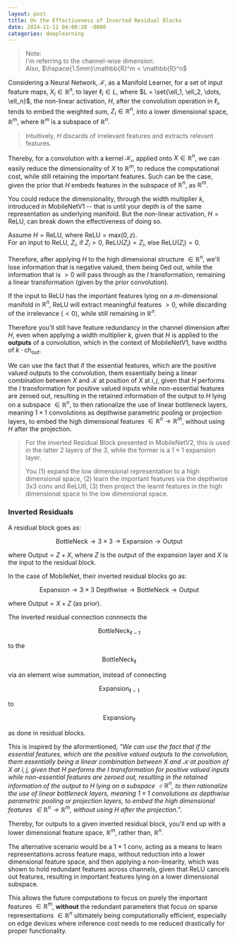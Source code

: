 ```yaml
---
layout: post
title: On the Effectiveness of Inverted Residual Blocks
date: 2024-11-12 04:08:20 -0800
categories: deeplearning
---
```


> Note: <br/>
> I'm referring to the channel-wise dimension. <br/>
> Also, $\hspace{1.5mm}\mathbb{R}^m < \mathbb{R}^n$

Considering a Neural Network, $\mathcal{F}$, as a Manifold Learner, for a set of input feature maps, $X_i \in \mathbb{R}^n$, to layer $\ell_i \in L$, where $L = \set{\ell_1, \ell_2, \dots, \ell_n}$, the non-linear activation, $H$, after the convolution operation in $\ell_i$, tends to embed the weighted sum, $Z_i \in \mathbb{R}^n$, into a lower dimensional space, $\mathbb{R}^m$, where $\mathbb{R}^m$ is a subspace of $\mathbb{R}^n$.  

> Intuitively, $H$ discards of irrelevant features and extracts relevant features.

Thereby, for a convolution with a kernel $\mathcal{K_i}$, applied onto $X \in \mathbb{R}^n$, we can easily reduce the dimensionality of $X$ to $\mathbb{R}^m$, to reduce the computational cost, while still retaining the important features. Such can be the case, given the prior that $H$ embeds features in the subspace of $\mathbb{R}^n$, as $\mathbb{R}^m$.

You could reduce the dimensionality, through the width multiplier $k$, introduced in MobileNetV1 -- that is until your depth is of the same representation as underlying manifold. But the non-linear activation, $H = \text{ReLU}$, can break down the effectiveness of doing so.

Assume $H = \text{ReLU}$, where $\text{ReLU} = \text{max}(0, z)$. <br/>For an input to $\text{ReLU}$, $Z_i$, if $Z_i > 0$, $\text{ReLU}(Z_i) = Z_i$, else $\text{ReLU}(Z_i) = 0$.

Therefore, after applying $H$ to the high dimensional structure $\in \mathbb{R}^n$, we'll lose information that is negative valued, them being $0$ed out, while the information that is $> 0$ will pass through as the $I$ transformation, remaining a linear transformation (given by the prior convolution).

If the input to $\text{ReLU}$ has the important features lying on a $m$-dimensional manifold in $\mathbb{R}^n$, $\text{ReLU}$ will extract meaningful features $> 0$, while discarding of the irrelevance ($< 0$), while still remaining in $\mathbb{R}^n$.

Therefore you'll still have feature redundancy in the channel dimension after $H$, even when applying a width multiplier $k$, given that $H$ is applied to the **outputs** of a convolution, which in the context of MobileNetV1, have widths of $k \cdot \text{ch}_{out}$.

We can use the fact that if the essential features, which are the positive valued outputs to the convolution, them essentially being a linear combination between $X$ and $\mathcal{K}$ at position of $X$ at $i, j$, given that $H$ performs the $I$ transformation for positive valued inputs while non-essential features are zeroed out, resulting in the retained information of the output to $H$ lying on a subspace $\in \mathbb{R}^n$, to then rationalize the use of linear bottleneck layers, meaning $1 \times 1$ convolutions as depthwise parametric pooling or projection layers, to embed the high dimensional features $\in \mathbb{R}^n \rightarrow \mathbb{R}^m$, without using $H$ after the projection.

> For the inverted Residual Block presented in MobileNetV2, this is used in the latter 2 layers of the 3, while the former is a $1 \times 1$ expansion layer.  
> 
> You (1) expand the low dimensional representation to a high dimensional space, (2) learn the important features via the depthwise 3x3 conv and ReLU6, (3) then project the learnt features in the high dimensional space to the low dimensional space.

### Inverted Residuals

A residual block goes as:

$$ 
\text{BottleNeck} \rightarrow 3 \times 3 \rightarrow \text{Expansion} \rightarrow \text{Output}
$$

where $\text{Output} = Z + X$, where $Z$ is the output of the expansion layer and $X$ is the input to the residual block.

In the case of MobileNet, their inverted residual blocks go as:

$$
\text{Expansion} \rightarrow 3 \times 3 \text{ Depthwise} \rightarrow \text{BottleNeck} \rightarrow \text{Output}
$$

where $\text{Output} = X + Z$ (as prior). 

The inverted residual connection connnects the 

$$\text{BottleNeck}_{\ell-1}$$ 

to the 

$$\text{BottleNeck}_{\ell}$$

via an element wise summation, instead of connecting 

$$\text{Expansion}_{\ell - 1}$$ 

to 

$$\text{Expansion}_{\ell}$$ 

as done in residual blocks.

This is inspired by the aformentioned, *"We can use the fact that if the essential features, which are the positive valued outputs to the convolution, them essentially being a linear combination between $X$ and $\mathcal{K}$ at position of $X$ at $i, j$, given that $H$ performs the $I$ transformation for positive valued inputs while non-essential features are zeroed out, resulting in the retained information of the output to $H$ lying on a subspace $\in \mathbb{R}^n$, to then rationalize the use of linear bottleneck layers, meaning $1 \times 1$ convolutions as depthwise parametric pooling or projection layers, to embed the high dimensional features $\in \mathbb{R}^n \rightarrow \mathbb{R}^m$, without using $H$ after the projection."*.

Thereby, for outputs to a given inverted residual block, you'll end up with a lower dimensional feature space, $\mathbb{R}^m$, rather than, $\mathbb{R}^n$.

The alternative scenario would be a $1 \times 1$ conv, acting as a means to learn representations across feature maps, without reduction into a lower dimensional feature space, and then applying a non-linearity, which was shown to hold redundant features across channels, given that $\text{ReLU}$ cancels out features, resulting in important features lying on a lower dimensional subspace.

This allows the future computations to focus on purely the important features $\in \mathbb{R}^m$, **without** the redundant parameters that focus on sparse representations $\in \mathbb{R}^n$ ultimately being computationally efficient, especially on edge devices where inference cost needs to me reduced drastically for proper functionality.